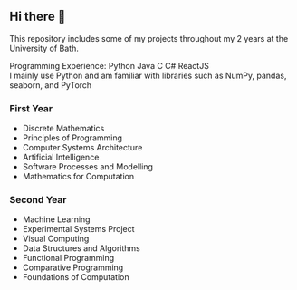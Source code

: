 ## Hi there 👋

This repository includes some of my projects throughout my 2 years at the University of Bath.

Programming Experience: Python Java C C# ReactJS<br>
I mainly use Python and am familiar with libraries such as NumPy, pandas, seaborn, and PyTorch

### First Year
- Discrete Mathematics
- Principles of Programming
- Computer Systems Architecture
- Artificial Intelligence
- Software Processes and Modelling
- Mathematics for Computation

### Second Year
- Machine Learning
- Experimental Systems Project
- Visual Computing
- Data Structures and Algorithms
- Functional Programming
- Comparative Programming
- Foundations of Computation

<!--
**LukasPookas3/LukasPookas3** is a ✨ _special_ ✨ repository because its `README.md` (this file) appears on your GitHub profile.

Here are some ideas to get you started:

- 🔭 I’m currently working on ...
- 🌱 I’m currently learning ...
- 👯 I’m looking to collaborate on ...
- 🤔 I’m looking for help with ...
- 💬 Ask me about ...
- 📫 How to reach me: ...
- 😄 Pronouns: ...
- ⚡ Fun fact: ...
-->
